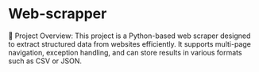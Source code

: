 # Web-scrapper
📌 Project Overview:
This project is a Python-based web scraper designed to extract structured data from websites efficiently. It supports multi-page navigation, exception handling, and can store results in various formats such as CSV or JSON.
